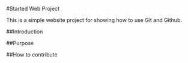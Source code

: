 #Started Web Project 

This is a simple website project for showing how to use Git and Github.

##Introduction

##Purpose

##How to contribute